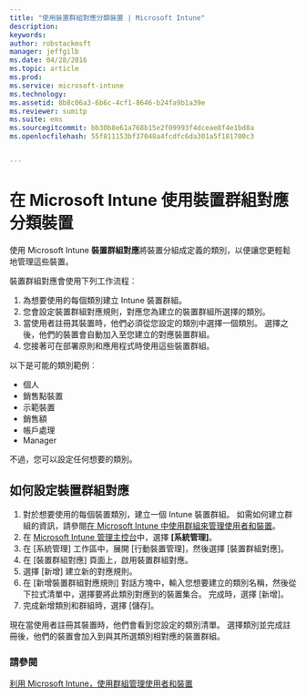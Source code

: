```yaml
---
title: "使用裝置群組對應分類裝置 | Microsoft Intune"
description: 
keywords: 
author: robstackmsft
manager: jeffgilb
ms.date: 04/28/2016
ms.topic: article
ms.prod: 
ms.service: microsoft-intune
ms.technology: 
ms.assetid: 8b8c06a3-6b6c-4cf1-8646-b24fa9b1a39e
ms.reviewer: sumitp
ms.suite: ems
ms.sourcegitcommit: bb30b8e61a768b15e2f09993f4dceae8f4e1bd8a
ms.openlocfilehash: 55f811153bf37048a4fcdfc6da301a5f181700c3


---
```


# 在 Microsoft Intune 使用裝置群組對應分類裝置
使用 Microsoft Intune **裝置群組對應**將裝置分組成定義的類別，以便讓您更輕鬆地管理這些裝置。 

裝置群組對應會使用下列工作流程︰
1. 為想要使用的每個類別建立 Intune 裝置群組。
2. 您會設定裝置群組對應規則，對應您為建立的裝置群組所選擇的類別。
3. 當使用者註冊其裝置時，他們必須從您設定的類別中選擇一個類別。 選擇之後，他們的裝置會自動加入至您建立的對應裝置群組。
4. 您接著可在部署原則和應用程式時使用這些裝置群組。

以下是可能的類別範例︰
* 個人
* 銷售點裝置
* 示範裝置
* 銷售額
* 帳戶處理
* Manager

不過，您可以設定任何想要的類別。

## 如何設定裝置群組對應
1. 對於想要使用的每個裝置類別，建立一個 Intune 裝置群組。 如需如何建立群組的資訊，請參閱[在 Microsoft Intune 中使用群組來管理使用者和裝置](use-groups-to-manage-users-and-devices-with-microsoft-intune.md)。
2. 在 [Microsoft Intune 管理主控台](https://manage.microsoft.com)中，選擇 **[系統管理]**。
3. 在 [系統管理] 工作區中，展開 [行動裝置管理]，然後選擇 [裝置群組對應]。
4. 在 [裝置群組對應] 頁面上，啟用裝置群組對應。
5. 選擇 [新增] 建立新的對應規則。
6. 在 [新增裝置群組對應規則] 對話方塊中，輸入您想要建立的類別名稱，然後從下拉式清單中，選擇要將此類別對應到的裝置集合。 完成時，選擇 [新增]。
7. 完成新增類別和群組時，選擇 [儲存]。

現在當使用者註冊其裝置時，他們會看到您設定的類別清單。 選擇類別並完成註冊後，他們的裝置會加入到與其所選類別相對應的裝置群組。

### 請參閱
[利用 Microsoft Intune，使用群組管理使用者和裝置](use-groups-to-manage-users-and-devices-with-microsoft-intune.md)


<!--HONumber=Jul16_HO2-->


